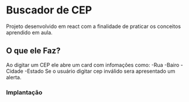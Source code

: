 # Buscador de CEP

Projeto desenvolvido em react com a finalidade de praticar os conceitos aprendido em aula. 

## O que ele Faz?

Ao digitar um CEP ele abre um card com infomações como:
-Rua
-Bairo
-Cidade
-Estado
Se o usuário digitar cep inválido sera apresentado um alerta.

### Implantação
<a target="_blank" href="https://andressahelena.github.io/buscador/">


